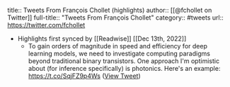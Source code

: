 title:: Tweets From François Chollet (highlights)
author:: [[@fchollet on Twitter]]
full-title:: "Tweets From François Chollet"
category:: #tweets
url:: https://twitter.com/fchollet

- Highlights first synced by [[Readwise]] [[Dec 13th, 2022]]
	- To gain orders of magnitude in speed and efficiency for deep learning models, we need to investigate computing paradigms beyond traditional binary transistors. One approach I'm optimistic about (for inference specifically) is photonics. Here's an example: https://t.co/SqjFZ9p4Ws ([View Tweet](https://twitter.com/fchollet/status/1537141315829264384))